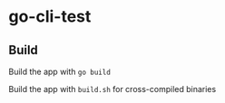 # go-cli-test


## Build

Build the app with `go build`

Build the app with `build.sh` for cross-compiled binaries
